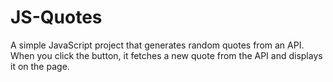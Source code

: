 # JS-Quotes
A simple JavaScript project that generates random quotes from an API. When you click the button, it fetches a new quote from the API and displays it on the page. 
